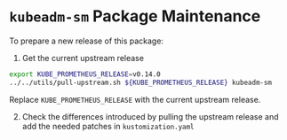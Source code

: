 # `kubeadm-sm` Package Maintenance

To prepare a new release of this package:

1. Get the current upstream release

```bash
export KUBE_PROMETHEUS_RELEASE=v0.14.0
../../utils/pull-upstream.sh ${KUBE_PROMETHEUS_RELEASE} kubeadm-sm
```

Replace `KUBE_PROMETHEUS_RELEASE` with the current upstream release.

2. Check the differences introduced by pulling the upstream release and add the needed patches in `kustomization.yaml`
